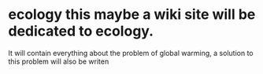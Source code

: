 # ecology this maybe a wiki site will be dedicated to ecology.
It will contain everything about the problem of global warming, a solution to this problem will also be writen
